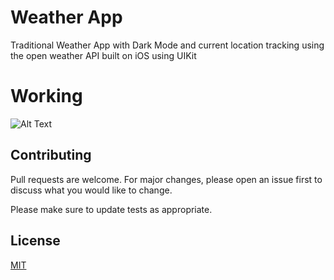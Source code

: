 # Weather App
Traditional Weather App with Dark Mode and current location tracking using the open weather API built on iOS using UIKit

# Working
![Alt Text](https://media.giphy.com/media/3n8LYda4j03HcnxcBl/giphy.gif)



## Contributing
Pull requests are welcome. For major changes, please open an issue first to discuss what you would like to change.

Please make sure to update tests as appropriate.

## License
[MIT](https://choosealicense.com/licenses/mit/)
